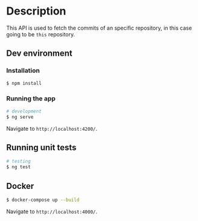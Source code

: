# Description

This API is used to fetch the commits of an specific repository, in this case going to be `this` repository.

## Dev environment

### Installation

```bash
$ npm install
```

### Running the app

```bash
# development
$ ng serve
```

Navigate to `http://localhost:4200/`.

## Running unit tests

```bash
# testing
$ ng test
```

## Docker

```zsh
$ docker-compose up --build
```

Navigate to `http://localhost:4000/`.
